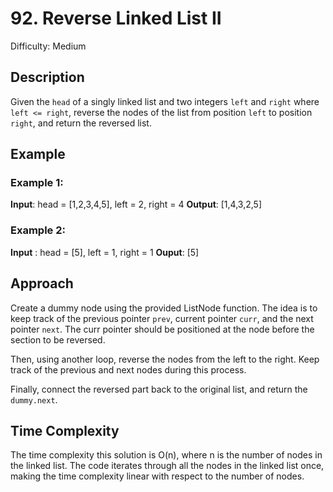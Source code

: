 # 92. Reverse Linked List II
Difficulty: Medium 

## Description
Given the `head` of a singly linked list and two integers `left` and `right` where `left <= right`, reverse the nodes of the list from position `left` to position `right`, and return the reversed list.


## Example

### Example 1:
**Input**: head = [1,2,3,4,5], left = 2, right = 4
**Output**: [1,4,3,2,5]

### Example 2:
**Input** : head = [5], left = 1, right = 1
**Ouput**: [5]

## Approach
Create a dummy node using the provided ListNode function. The idea is to keep track of the previous pointer `prev`, current pointer `curr`, and the next pointer `next`. The curr pointer should be positioned at the node before the section to be reversed.

Then, using another loop, reverse the nodes from the left to the right. Keep track of the previous and next nodes during this process. 

Finally, connect the reversed part back to the original list, and return the `dummy.next`.

## Time Complexity

The time complexity this solution is O(n), where n is the number of nodes in the linked list. The code iterates through all the nodes in the linked list once, making the time complexity linear with respect to the number of nodes.